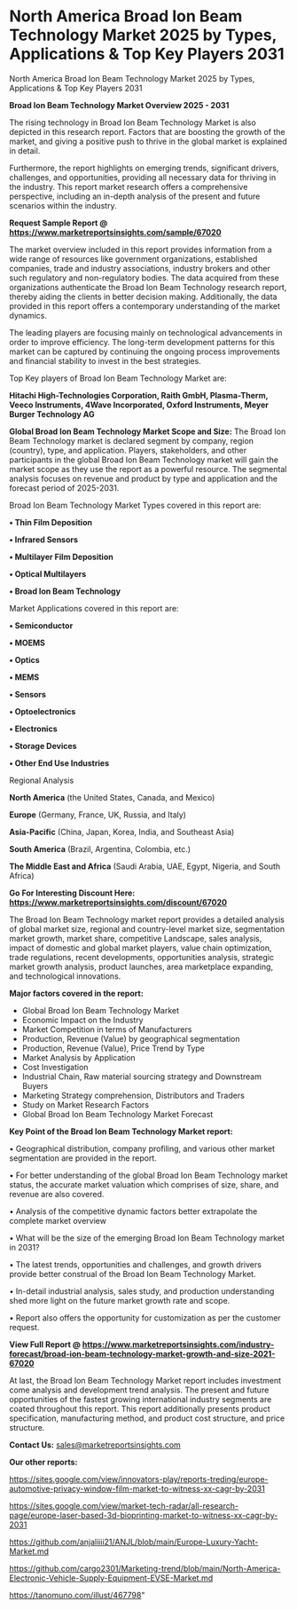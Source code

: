 # North America Broad Ion Beam Technology Market 2025 by Types, Applications & Top Key Players 2031
North America Broad Ion Beam Technology Market 2025 by Types, Applications & Top Key Players 2031

<Strong> Broad Ion Beam Technology Market Overview 2025 - 2031</strong>

The rising technology in Broad Ion Beam Technology Market is also depicted in this research report. Factors that are boosting the growth of the market, and giving a positive push to thrive in the global market is explained in detail.

Furthermore, the report highlights on emerging trends, significant drivers, challenges, and opportunities, providing all necessary data for thriving in the industry. This report market research offers a comprehensive perspective, including an in-depth analysis of the present and future scenarios within the industry.

<strong>Request Sample Report @ <a href=https://www.marketreportsinsights.com/sample/67020>https://www.marketreportsinsights.com/sample/67020</a></strong>

The market overview included in this report provides information from a wide range of resources like government organizations, established companies, trade and industry associations, industry brokers and other such regulatory and non-regulatory bodies. The data acquired from these organizations authenticate the Broad Ion Beam Technology research report, thereby aiding the clients in better decision making. Additionally, the data provided in this report offers a contemporary understanding of the market dynamics.

The leading players are focusing mainly on technological advancements in order to improve efficiency. The long-term development patterns for this market can be captured by continuing the ongoing process improvements and financial stability to invest in the best strategies.

Top Key players of Broad Ion Beam Technology Market are:

<strong>Hitachi High-Technologies Corporation, Raith GmbH, Plasma-Therm, Veeco Instruments, 4Wave Incorporated, Oxford Instruments, Meyer Burger Technology AG</strong>

<strong><b>Global Broad Ion Beam Technology Market Scope and Size:</b></strong>
The Broad Ion Beam Technology market is declared segment by company, region (country), type, and application. Players, stakeholders, and other participants in the global Broad Ion Beam Technology market will gain the market scope as they use the report as a powerful resource. The segmental analysis focuses on revenue and product by type and application and the forecast period of 2025-2031.

Broad Ion Beam Technology Market Types covered in this report are:

<strong>• Thin Film Deposition

• Infrared Sensors

• Multilayer Film Deposition

• Optical Multilayers

• Broad Ion Beam Technology</strong>

Market Applications covered in this report are:

<strong>• Semiconductor

• MOEMS

• Optics

• MEMS

• Sensors

• Optoelectronics

• Electronics

• Storage Devices

• Other End Use Industries</strong> 

Regional Analysis

<strong>North America</strong> (the United States, Canada, and Mexico)

<strong>Europe</strong> (Germany, France, UK, Russia, and Italy)

<strong>Asia-Pacific</strong> (China, Japan, Korea, India, and Southeast Asia)

<strong>South America</strong> (Brazil, Argentina, Colombia, etc.)

<strong>The Middle East and Africa</strong> (Saudi Arabia, UAE, Egypt, Nigeria, and South Africa)

<strong>Go For Interesting Discount Here: <a href=https://www.marketreportsinsights.com/discount/67020>https://www.marketreportsinsights.com/discount/67020</a></strong>

The Broad Ion Beam Technology market report provides a detailed analysis of global market size, regional and country-level market size, segmentation market growth, market share, competitive Landscape, sales analysis, impact of domestic and global market players, value chain optimization, trade regulations, recent developments, opportunities analysis, strategic market growth analysis, product launches, area marketplace expanding, and technological innovations.

<strong><b>Major factors covered in the report:</b></strong>
<ul>
  <li>Global Broad Ion Beam Technology Market </li>
  <li>Economic Impact on the Industry</li>
  <li>Market Competition in terms of Manufacturers</li>
  <li>Production, Revenue (Value) by geographical segmentation</li>
  <li>Production, Revenue (Value), Price Trend by Type</li>
  <li>Market Analysis by Application</li>
  <li>Cost Investigation</li>
  <li>Industrial Chain, Raw material sourcing strategy and Downstream Buyers</li>
  <li>Marketing Strategy comprehension, Distributors and Traders</li>
  <li>Study on Market Research Factors</li>
  <li>Global Broad Ion Beam Technology Market Forecast</li>
</ul>

<strong><b>Key Point of the Broad Ion Beam Technology Market report:</b></strong>

• Geographical distribution, company profiling, and various other market segmentation are provided in the report.

• For better understanding of the global Broad Ion Beam Technology market status, the accurate market valuation which comprises of size, share, and revenue are also covered.

• Analysis of the competitive dynamic factors better extrapolate the complete market overview

• What will be the size of the emerging Broad Ion Beam Technology market in 2031?

• The latest trends, opportunities and challenges, and growth drivers provide better construal of the Broad Ion Beam Technology Market.

• In-detail industrial analysis, sales study, and production understanding shed more light on the future market growth rate and scope.

• Report also offers the opportunity for customization as per the customer request.

<strong><b>View Full Report @ <a href=https://www.marketreportsinsights.com/industry-forecast/broad-ion-beam-technology-market-growth-and-size-2021-67020>https://www.marketreportsinsights.com/industry-forecast/broad-ion-beam-technology-market-growth-and-size-2021-67020</a></b></strong>


At last, the Broad Ion Beam Technology Market report includes investment come analysis and development trend analysis. The present and future opportunities of the fastest growing international industry segments are coated throughout this report. This report additionally presents product specification, manufacturing method, and product cost structure, and price structure.

<strong>Contact Us:</strong>
sales@marketreportsinsights.com

<strong>Our other reports:</strong>

<a href=https://sites.google.com/view/innovators-play/reports-treding/europe-automotive-privacy-window-film-market-to-witness-xx-cagr-by-2031>https://sites.google.com/view/innovators-play/reports-treding/europe-automotive-privacy-window-film-market-to-witness-xx-cagr-by-2031</a>

<a href=https://sites.google.com/view/market-tech-radar/all-research-page/europe-laser-based-3d-bioprinting-market-to-witness-xx-cagr-by-2031>https://sites.google.com/view/market-tech-radar/all-research-page/europe-laser-based-3d-bioprinting-market-to-witness-xx-cagr-by-2031</a>

<a href=https://github.com/anjaliiii21/ANJL/blob/main/Europe-Luxury-Yacht-Market.md>https://github.com/anjaliiii21/ANJL/blob/main/Europe-Luxury-Yacht-Market.md</a>

<a href=https://github.com/cargo2301/Marketing-trend/blob/main/North-America-Electronic-Vehicle-Supply-Equipment-EVSE-Market.md>https://github.com/cargo2301/Marketing-trend/blob/main/North-America-Electronic-Vehicle-Supply-Equipment-EVSE-Market.md</a>

<a href=https://tanomuno.com/illust/467798>https://tanomuno.com/illust/467798</a>"
